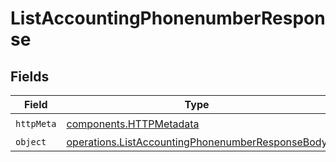# ListAccountingPhonenumberResponse


## Fields

| Field                                                                                                                | Type                                                                                                                 | Required                                                                                                             | Description                                                                                                          |
| -------------------------------------------------------------------------------------------------------------------- | -------------------------------------------------------------------------------------------------------------------- | -------------------------------------------------------------------------------------------------------------------- | -------------------------------------------------------------------------------------------------------------------- |
| `httpMeta`                                                                                                           | [components.HTTPMetadata](../../models/components/httpmetadata.md)                                                   | :heavy_check_mark:                                                                                                   | N/A                                                                                                                  |
| `object`                                                                                                             | [operations.ListAccountingPhonenumberResponseBody](../../models/operations/listaccountingphonenumberresponsebody.md) | :heavy_minus_sign:                                                                                                   | N/A                                                                                                                  |